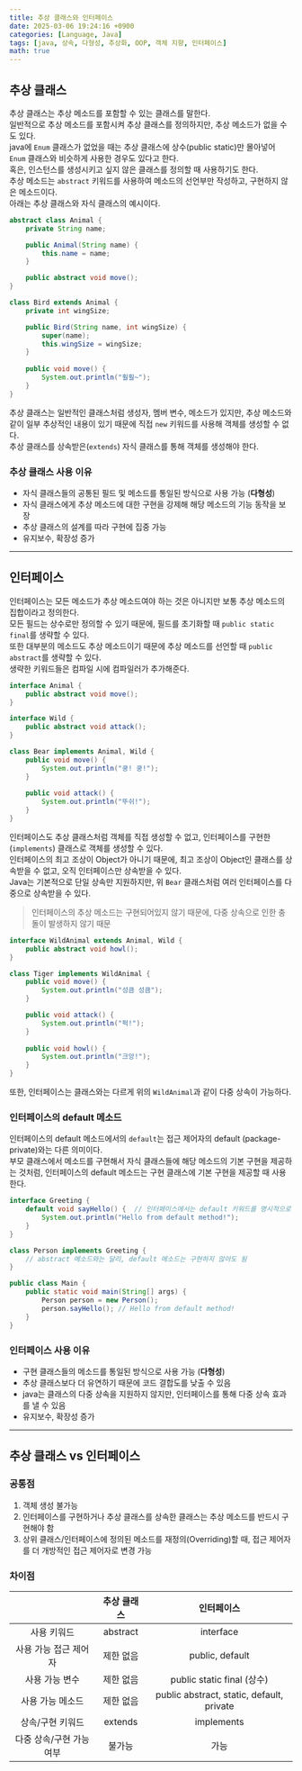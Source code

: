 ```yaml
---
title: 추상 클래스와 인터페이스
date: 2025-03-06 19:24:16 +0900
categories: [Language, Java]
tags: [java, 상속, 다형성, 추상화, OOP, 객체 지향, 인터페이스]
math: true
---
```


## **추상 클래스**
추상 클래스는 추상 메소드를 포함할 수 있는 클래스를 말한다.  
일반적으로 추상 메소드를 포함시켜 추상 클래스를 정의하지만, 추상 메소드가 없을 수도 있다.  
java에 `Enum` 클래스가 없었을 때는 추상 클래스에 상수(public static)만 몰아넣어 `Enum` 클래스와 비슷하게 사용한 경우도 있다고 한다.  
혹은, 인스턴스를 생성시키고 싶지 않은 클래스를 정의할 때 사용하기도 한다.  
추상 메소드는 `abstract` 키워드를 사용하여 메소드의 선언부만 작성하고, 구현하지 않은 메소드이다.  
아래는 추상 클래스와 자식 클래스의 예시이다.  

```java
abstract class Animal {
    private String name;

    public Animal(String name) {
        this.name = name;
    }

    public abstract void move();
}

class Bird extends Animal {
    private int wingSize;

    public Bird(String name, int wingSize) {
        super(name);
        this.wingSize = wingSize;
    }
    
    public void move() {
        System.out.println("훨훨~");
    }
}
```

추상 클래스는 일반적인 클래스처럼 생성자, 멤버 변수, 메소드가 있지만, 추상 메소드와 같이 일부 추상적인 내용이 있기 때문에 직접 `new` 키워드를 사용해 객체를 생성할 수 없다.  
추상 클래스를 상속받은(`extends`) 자식 클래스를 통해 객체를 생성해야 한다.  

### **추상 클래스 사용 이유**

- 자식 클래스들의 공통된 필드 및 메소드를 통일된 방식으로 사용 가능 (**다형성**)
- 자식 클래스에게 추상 메소드에 대한 구현을 강제해 해당 메소드의 기능 동작을 보장
- 추상 클래스의 설계를 따라 구현에 집중 가능
- 유지보수, 확장성 증가

---
## **인터페이스**
인터페이스는 모든 메소드가 추상 메소드여야 하는 것은 아니지만 보통 추상 메소드의 집합이라고 정의한다.  
모든 필드는 상수로만 정의할 수 있기 때문에, 필드를 초기화할 때 `public static final`를 생략할 수 있다.  
또한 대부분의 메소드도 추상 메소드이기 때문에 추상 메소드를 선언할 때 `public abstract`를 생략할 수 있다.  
생략한 키워드들은 컴파일 시에 컴파일러가 추가해준다.  

```java
interface Animal {
    public abstract void move();
}

interface Wild {
    public abstract void attack();
}

class Bear implements Animal, Wild {
    public void move() {
        System.out.println("쿵! 쿵!");
    }
    
    public void attack() {
        System.out.println("뚜쉬!");
    }
}
```

인터페이스도 추상 클래스처럼 객체를 직접 생성할 수 없고, 인터페이스를 구현한(`implements`) 클래스로 객체를 생성할 수 있다.  
인터페이스의 최고 조상이 Object가 아니기 때문에, 최고 조상이 Object인 클래스를 상속받을 수 없고, 오직 인터페이스만 상속받을 수 있다.  
Java는 기본적으로 단일 상속만 지원하지만, 위 `Bear` 클래스처럼 여러 인터페이스를 다중으로 상속받을 수 있다.
> 인터페이스의 추상 메소드는 구현되어있지 않기 때문에, 다중 상속으로 인한 충돌이 발생하지 않기 때문

```java
interface WildAnimal extends Animal, Wild {
    public abstract void howl();
}

class Tiger implements WildAnimal {
    public void move() {
        System.out.println("성큼 성큼");
    }

    public void attack() {
        System.out.println("퍽!");
    }
    
    public void howl() {
        System.out.println("크앙!");
    }
}
```

또한, 인터페이스는 클래스와는 다르게 위의 `WildAnimal`과 같이 다중 상속이 가능하다.

### **인터페이스의 default 메소드**
인터페이스의 default 메소드에서의 `default`는 접근 제어자의 default (package-private)와는 다른 의미이다.  
부모 클래스에서 메소드를 구현해서 자식 클래스들에 해당 메소드의 기본 구현을 제공하는 것처럼, 인터페이스의 default 메소드는 구현 클래스에 기본 구현을 제공할 때 사용한다.

```java
interface Greeting {
    default void sayHello() {  // 인터페이스에서는 default 키워드를 명시적으로 사용 가능
        System.out.println("Hello from default method!");
    }
}

class Person implements Greeting {
    // abstract 메소드와는 달리, default 메소드는 구현하지 않아도 됨
}

public class Main {
    public static void main(String[] args) {
        Person person = new Person();
        person.sayHello(); // Hello from default method!
    }
}
```

### **인터페이스 사용 이유**

- 구현 클래스들의 메소드를 통일된 방식으로 사용 가능 (**다형성**)
- 추상 클래스보다 더 유연하기 때문에 코드 결합도를 낮출 수 있음
- java는 클래스의 다중 상속을 지원하지 않지만, 인터페이스를 통해 다중 상속 효과를 낼 수 있음
- 유지보수, 확장성 증가

---
## **추상 클래스 vs 인터페이스**

### **공통점**

1. 객체 생성 불가능  
2. 인터페이스를 구현하거나 추상 클래스를 상속한 클래스는 추상 메소드를 반드시 구현해야 함
3. 상위 클래스/인터페이스에 정의된 메소드를 재정의(Overriding)할 때, 접근 제어자를 더 개방적인 접근 제어자로 변경 가능

### **차이점**

|                          | 추상 클래스 |                인터페이스                 |
| :----------------------: | :---------: | :---------------------------------------: |
|       사용 키워드        |  abstract   |                 interface                 |
|  사용 가능 접근 제어자   |  제한 없음  |              public, default              |
|      사용 가능 변수      |  제한 없음  |        public static final (상수)         |
|     사용 가능 메소드     |  제한 없음  | public abstract, static, default, private |
|     상속/구현 키워드     |   extends   |                implements                 |
| 다중 상속/구현 가능 여부 |   불가능    |                   가능                    |
